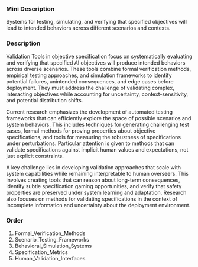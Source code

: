 ### Mini Description

Systems for testing, simulating, and verifying that specified objectives will lead to intended behaviors across different scenarios and contexts.

### Description

Validation Tools in objective specification focus on systematically evaluating and verifying that specified AI objectives will produce intended behaviors across diverse scenarios. These tools combine formal verification methods, empirical testing approaches, and simulation frameworks to identify potential failures, unintended consequences, and edge cases before deployment. They must address the challenge of validating complex, interacting objectives while accounting for uncertainty, context-sensitivity, and potential distribution shifts.

Current research emphasizes the development of automated testing frameworks that can efficiently explore the space of possible scenarios and system behaviors. This includes techniques for generating challenging test cases, formal methods for proving properties about objective specifications, and tools for measuring the robustness of specifications under perturbations. Particular attention is given to methods that can validate specifications against implicit human values and expectations, not just explicit constraints.

A key challenge lies in developing validation approaches that scale with system capabilities while remaining interpretable to human overseers. This involves creating tools that can reason about long-term consequences, identify subtle specification gaming opportunities, and verify that safety properties are preserved under system learning and adaptation. Research also focuses on methods for validating specifications in the context of incomplete information and uncertainty about the deployment environment.

### Order

1. Formal_Verification_Methods
2. Scenario_Testing_Frameworks
3. Behavioral_Simulation_Systems
4. Specification_Metrics
5. Human_Validation_Interfaces
